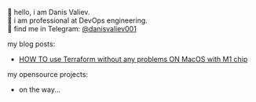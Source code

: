 👋 hello, i am Danis Valiev.  
🥷 i am professional at DevOps engineering.  
🤝 find me in Telegram: [@danisvaliev001](https://t.me/danisvaliev001)  

my blog posts:
- [HOW TO use Terraform without any problems ON MacOS with M1 chip](https://gitlab.com/danisvaliev001/terraform_m1)

my opensource projects:
- on the way...

<!---
danisvaliev001/danisvaliev001 is a ✨ special ✨ repository because its `README.md` (this file) appears on your GitHub profile.
You can click the Preview link to take a look at your changes.
--->
